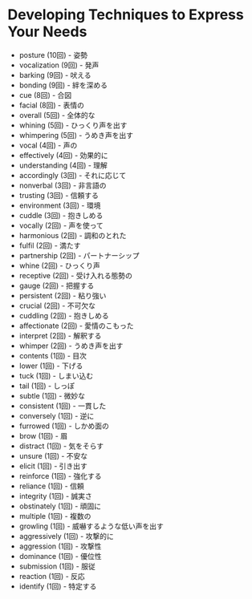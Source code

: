 # Developing Techniques to Express Your Needs

- posture (10回) - 姿勢
- vocalization (9回) - 発声
- barking (9回) - 吠える
- bonding (9回) - 絆を深める
- cue (8回) - 合図
- facial (8回) - 表情の
- overall (5回) - 全体的な
- whining (5回) - ひっくり声を出す
- whimpering (5回) - うめき声を出す
- vocal (4回) - 声の
- effectively (4回) - 効果的に
- understanding (4回) - 理解
- accordingly (3回) - それに応じて
- nonverbal (3回) - 非言語の
- trusting (3回) - 信頼する
- environment (3回) - 環境
- cuddle (3回) - 抱きしめる
- vocally (2回) - 声を使って
- harmonious (2回) - 調和のとれた
- fulfil (2回) - 満たす
- partnership (2回) - パートナーシップ
- whine (2回) - ひっくり声
- receptive (2回) - 受け入れる態勢の
- gauge (2回) - 把握する
- persistent (2回) - 粘り強い
- crucial (2回) - 不可欠な
- cuddling (2回) - 抱きしめる
- affectionate (2回) - 愛情のこもった
- interpret (2回) - 解釈する
- whimper (2回) - うめき声を出す
- contents (1回) - 目次
- lower (1回) - 下げる
- tuck (1回) - しまい込む
- tail (1回) - しっぽ
- subtle (1回) - 微妙な
- consistent (1回) - 一貫した
- conversely (1回) - 逆に
- furrowed (1回) - しかめ面の
- brow (1回) - 眉
- distract (1回) - 気をそらす
- unsure (1回) - 不安な
- elicit (1回) - 引き出す
- reinforce (1回) - 強化する
- reliance (1回) - 信頼
- integrity (1回) - 誠実さ
- obstinately (1回) - 頑固に
- multiple (1回) - 複数の
- growling (1回) - 威嚇するような低い声を出す
- aggressively (1回) - 攻撃的に
- aggression (1回) - 攻撃性
- dominance (1回) - 優位性
- submission (1回) - 服従
- reaction (1回) - 反応
- identify (1回) - 特定する
